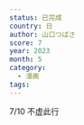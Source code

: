 ```yaml
---
status: 已完成
country: 日
author: 山口つばさ
score: 7
year: 2023
month: 5
category:
  - 漫画
tags:
---
```

7/10 不虚此行

